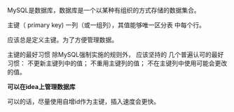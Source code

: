 
MySQL是数据库，数据库是一个以某种有组织的方式存储的数据集合。

主键（ primary key)  一列（或一组列），其值能够唯一区分表
中每个行。

应该总是定义主键。为了方便管理数据。

主键的最好习惯 除MySQL强制实施的规则外， 应该坚持的
几个普遍认可的最好习惯：
不更新主键列中的值；
不重用主键列的值；
不在主键列中使用可能会更改的值。

**可以在idea上管理数据库**

可以的话，尽量使用自增id作为主键，插入速度会更快。
